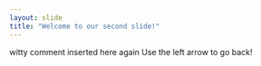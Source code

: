 ```yaml
---
layout: slide
title: "Welcome to our second slide!"
---
```

witty comment inserted here again
Use the left arrow to go back!
